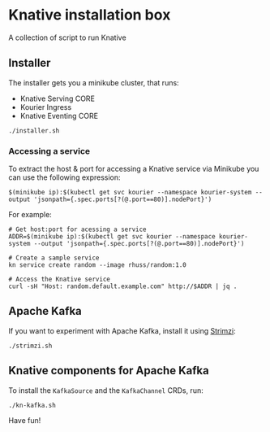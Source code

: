 # Knative installation box

A collection of script to run Knative

## Installer

The installer gets you a minikube cluster, that runs:

* Knative Serving CORE
* Kourier Ingress
* Knative Eventing CORE

```shell
./installer.sh
```

### Accessing a service

To extract the host & port for accessing a Knative service via Minikube you can use the following expression:

```
$(minikube ip):$(kubectl get svc kourier --namespace kourier-system --output 'jsonpath={.spec.ports[?(@.port==80)].nodePort}')
```

For example:

```
# Get host:port for acessing a service
ADDR=$(minikube ip):$(kubectl get svc kourier --namespace kourier-system --output 'jsonpath={.spec.ports[?(@.port==80)].nodePort}')

# Create a sample service
kn service create random --image rhuss/random:1.0

# Access the Knative service
curl -sH "Host: random.default.example.com" http://$ADDR | jq .
```

## Apache Kafka

If you want to experiment with Apache Kafka, install it using [Strimzi](https://strimzi.io):

```shell
./strimzi.sh
```

## Knative components for Apache Kafka

To install the `KafkaSource` and the `KafkaChannel` CRDs, run:

```shell
./kn-kafka.sh
```

Have fun!
